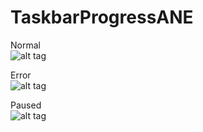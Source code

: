 # TaskbarProgressANE

Normal  
![alt tag](https://raw.githubusercontent.com/tuarua/TaskbarProgressANE/master/screenshots/capture-normal.png)

Error   
![alt tag](https://raw.githubusercontent.com/tuarua/TaskbarProgressANE/master/screenshots/capture-error.png)

Paused   
![alt tag](https://raw.githubusercontent.com/tuarua/TaskbarProgressANE/master/screenshots/capture-paused.png)

